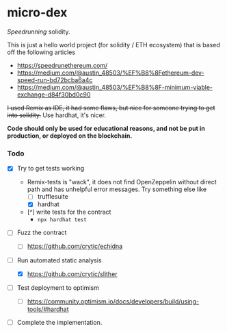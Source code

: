 # micro-dex
_Speedrunning_ solidity.

This is just a hello world project (for solidity / ETH ecosystem) that is based off the following articles 
- https://speedrunethereum.com/
- https://medium.com/@austin_48503/%EF%B8%8Fethereum-dev-speed-run-bd72bcba6a4c
- https://medium.com/@austin_48503/%EF%B8%8F-minimum-viable-exchange-d84f30bd0c90

~~I used Remix as IDE, it had some flaws, but nice for someone trying to get into solidity.~~ Use hardhat, it's nicer.

**Code should only be used for educational reasons, and not be put in production, or deployed on the blockchain.**

### Todo
- [x] Try to get tests working
    - Remix-tests is "wack", it does not find OpenZeppelin without direct path and has unhelpful error messages. Try something else like  
        - [ ] trufflesuite
        - [x] hardhat
    - [^] write tests for the contract
        - `npx hardhat test`

- [ ] Fuzz the contract

    - [ ] https://github.com/crytic/echidna

- [ ] Run automated static analysis

    - [x] https://github.com/crytic/slither

- [ ] Test deployment to optimism

    - [ ] https://community.optimism.io/docs/developers/build/using-tools/#hardhat

- [ ] Complete the implementation.

